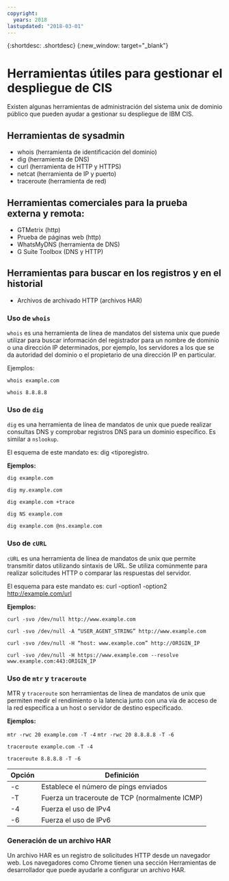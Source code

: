 ```yaml
---
copyright:
  years: 2018
lastupdated: "2018-03-01"
---
```


{:shortdesc: .shortdesc}
{:new_window: target="_blank"}

# Herramientas útiles para gestionar el despliegue de CIS

Existen algunas herramientas de administración del sistema unix de dominio público que pueden ayudar a gestionar su despliegue de IBM CIS.

## Herramientas de sysadmin

 * whois (herramienta de identificación del dominio)
 * dig (herramienta de DNS)
 * curl (herramienta de HTTP y HTTPS)
 * netcat (herramienta de IP y puerto)
 * traceroute (herramienta de red)

## Herramientas comerciales para la prueba externa y remota:

 * GTMetrix (http)
 * Prueba de páginas web (http)
 * WhatsMyDNS (herramienta de DNS)
 * G Suite Toolbox (DNS y HTTP)

## Herramientas para buscar en los registros y en el historial

 * Archivos de archivado HTTP (archivos HAR)


### Uso de `whois`

`whois` es una herramienta de línea de mandatos del sistema unix que puede utilizar para buscar información del registrador para un nombre de dominio o una dirección IP determinados, por ejemplo, los servidores a los que se da autoridad del dominio o el propietario de una dirección IP en particular.

Ejemplos:

`whois example.com`

`whois 8.8.8.8`

### Uso de `dig`

`dig` es una herramienta de línea de mandatos de unix que puede realizar consultas DNS y comprobar registros DNS para un dominio específico. Es similar a `nslookup`.

El esquema de este mandato es: dig <tiporegistro. <nombredominio> <opciones>

**Ejemplos:**

`dig example.com`

`dig my.example.com`

`dig example.com +trace`

`dig NS example.com`

`dig example.com @ns.example.com`

### Uso de `cURL`

`cURL` es una herramienta de línea de mandatos de unix que permite transmitir datos utilizando sintaxis de URL. Se utiliza comúnmente para realizar solicitudes HTTP o comparar las respuestas del servidor.

El esquema para este mandato es: curl -option1 -option2 http://example.com/url

**Ejemplos:**

`curl -svo /dev/null http://www.example.com`

`curl -svo /dev/null -A “USER_AGENT_STRING” http://www.example.com`

`curl -svo /dev/null -H “host: www.example.com” http://ORIGIN_IP`

`curl -svo /dev/null -H https://www.example.com --resolve www.example.com:443:ORIGIN_IP`

### Uso de `mtr` y `traceroute`

MTR y `traceroute` son herramientas de línea de mandatos de unix que permiten medir el rendimiento o la latencia junto con una vía de acceso de la red específica a un host o servidor de destino especificado.

**Ejemplos:**

`mtr -rwc 20 example.com -T -4`
`mtr -rwc 20 8.8.8.8 -T -6`

`traceroute example.com -T -4`

`traceroute 8.8.8.8 -T -6`

| Opción | Definición |
|---------|-----------|
| -c | Establece el número de pings enviados |
| -T | Fuerza un traceroute de TCP (normalmente ICMP) |
| -4 | Fuerza el uso de IPv4 |
| -6 | Fuerza el uso de IPv6 |

### Generación de un archivo HAR

Un archivo HAR es un registro de solicitudes HTTP desde un navegador web. Los navegadores como Chrome tienen una sección Herramientas de desarrollador que puede ayudarle a configurar un archivo HAR.
